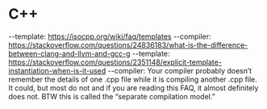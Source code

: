 
# C++ 
--template: https://isocpp.org/wiki/faq/templates
--compiler: https://stackoverflow.com/questions/24836183/what-is-the-difference-between-clang-and-llvm-and-gcc-g
--template: https://stackoverflow.com/questions/2351148/explicit-template-instantiation-when-is-it-used
--compiler: Your compiler probably doesn’t remember the details of one .cpp file while it is compiling another .cpp file. It could, but most do not and if you are reading this FAQ, it almost definitely does not. BTW this is called the “separate compilation model.”


